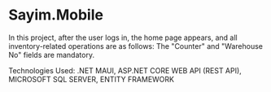 # Sayim.Mobile
In this project, after the user logs in, the home page appears, and all inventory-related operations are as follows:
The "Counter" and "Warehouse No" fields are mandatory.

Technologies Used: .NET MAUI, ASP.NET CORE WEB API (REST API), MICROSOFT SQL SERVER, ENTITY FRAMEWORK
